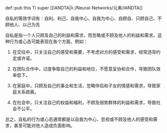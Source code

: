 def::pub this Ti super [[IANDTA|λ:/Neural-Networks/元素/IANDTA]]

自私的等效字词有：自利、利己、自我中心、自我为中心、自顾自、只顾自己、不顾他人、以己为先

自私是指一个人只顾及自己的利益和需求，而忽略或不顾及他人的利益和需求。这种行为或心态可能表现在各个方面，例如：

1.  在交往中，只关注自己的感受和需要，不考虑对方的感受和需求，经常违背约定或许诺。
    
2.  在团队合作中，过度争取自己的利益和地位，不愿意妥协和合作，导致团队效率低下。
    
3.  在家庭中，只顾及自己的事业和生活，忽略伴侣和子女的情感和需求，导致家庭关系疏离。
    
4.  在社会中，只关注自己的权益和福利，不顾及弱势群体的利益和需求，导致社会不公平。
    

总之，自私的行为或心态通常都是以自我为中心，忽视或不顾及他人的感受和需求，甚至可能对他人造成负面影响。